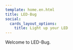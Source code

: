 ```yaml
---
template: home.en.html
title: LED-Bug
social:
  cards_layout_options:
    title: Light up your LED
---
```


Welcome to LED-Bug.

